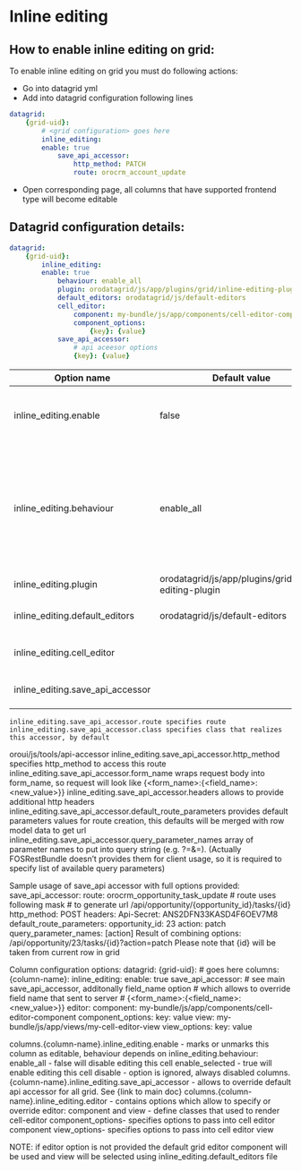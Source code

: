 # Inline editing
## How to enable inline editing on grid:
To enable inline editing on grid you must do following actions:

- Go into datagrid yml
- Add into datagrid configuration following lines
``` yml
datagrid:
    {grid-uid}:
        # <grid configuration> goes here
        inline_editing:
        enable: true
            save_api_accessor:
                http_method: PATCH
                route: orocrm_account_update
```
- Open corresponding page, all columns that have supported frontend type will become editable

## Datagrid configuration details:
``` yml
datagrid:
    {grid-uid}:
        inline_editing:
        enable: true
            behaviour: enable_all
            plugin: orodatagrid/js/app/plugins/grid/inline-editing-plugin
            default_editors: orodatagrid/js/default-editors
            cell_editor:
                component: my-bundle/js/app/components/cell-editor-component
                component_options:
                    {key}: {value}
            save_api_accessor:
                # api aceesor options
                {key}: {value}
```
Option name              | Default value | Description
-------------------------|---------------|------------
inline_editing.enable    | false         | enables inline editing on grid. By default on all cells what have frontend type that support inline editing
inline_editing.behaviour | enable_all    | option specifies a way how inline editing will be enabled. Possible values: enable_all - (default). this will enable inline editing where possible. enable_selected - disable by default, enable only on configured cells
inline_editing.plugin    | orodatagrid/js/app/plugins/grid/inline-editing-plugin | specifies plugin realization
inline_editing.default_editors | orodatagrid/js/default-editors | specifies default editors for front-end types
inline_editing.cell_editor |  | specifies default cell_editor_component and their options
inline_editing.save_api_accessor | | Required. describes how update request will be sent

	inline_editing.save_api_accessor.route specifies route
	inline_editing.save_api_accessor.class specifies class that realizes this accessor, by default
oroui/js/tools/api-accessor
	inline_editing.save_api_accessor.http_method specifies http_method to access this route
	inline_editing.save_api_accessor.form_name wraps request body into form_name, so request will look like
					{<form_name>:{<field_name>: <new_value>}}
inline_editing.save_api_accessor.headers allows to provide additional http headers
inline_editing.save_api_accessor.default_route_parameters provides default parameters values for
route creation, this defaults will be merged with row model data to get url
inline_editing.save_api_accessor.query_parameter_names array of parameter names to put into query
string (e.g. ?<parameter-name>=<value>&<parameter-name>=<value>). (Actually
FOSRestBundle doesn’t provides them for client usage, so it is required to specify list of available query parameters)

Sample usage of save_api accessor with full options provided:
      save_api_accessor:
            route: orocrm_opportunity_task_update # route uses following mask
 					# to generate url /api/opportunity/{opportunity_id}/tasks/{id}
            http_method: POST
		headers:
    Api-Secret: ANS2DFN33KASD4F6OEV7M8
default_route_parameters:
    opportunity_id: 23
    action: patch
query_parameter_names: [action]
 Result of combining options:
/api/opportunity/23/tasks/{id}?action=patch
            Please note that {id} will be taken from current row in grid

Column configuration options:
datagrid:
    {grid-uid}:
        # <grid configuration> goes here
        columns:
		{column-name}:
			inline_editing:
			enable: true
                  save_api_accessor:
				# see main save_api_accessor, additonally field_name option
 				# which allows to override field name that sent to server
  				# {<form_name>:{<field_name>: <new_value>}}
			editor:
				component: my-bundle/js/app/components/cell-editor-component
                        component_options:
					key: value
				view: my-bundle/js/app/views/my-cell-editor-view
                        view_options:
					key: value

columns.{column-name}.inline_editing.enable - marks or unmarks this column as editable, behaviour depends on
 		inline_editing.behaviour:
enable_all - false will disable editing this cell
enable_selected - true will enable editing this cell
disable - option is ignored, always disabled
columns.{column-name}.inline_editing.save_api_accessor - allows to override default api accessor for all grid. See {link to main doc}
columns.{column-name}.inline_editing.editor - contains options which allow to specify or override editor:
	component and view - define classes that used to render cell-editor
	component_options- specifies options to pass into cell editor component
	view_options- specifies options to pass into cell editor view

NOTE: if editor option is not provided the default grid editor component will be used and view will be selected using inline_editing.default_editors file
